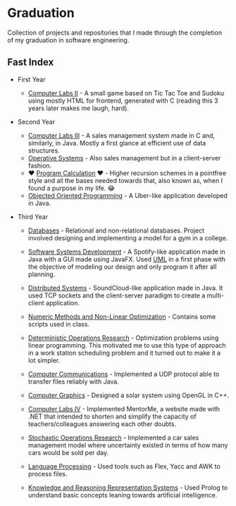 # Graduation
Collection of projects and repositories that I made through the completion of my graduation in software engineering.

## Fast Index

- First Year
    - [Computer Labs II](https://github.com/pCosta99/Graduation/tree/main/FirstYear/LI2) - A small game based on Tic Tac Toe and Sudoku using mostly HTML for frontend, generated with C (reading this 3 years later makes me laugh, hard).

- Second Year
    - [Computer Labs III](https://github.com/pCosta99/Graduation/tree/main/SecondYear/LI3) - A sales management system made in C and, similarly, in Java. Mostly a first glance at efficient use of data structures.
    - [Operative Systems](https://github.com/pCosta99/Graduation/tree/main/SecondYear/SO) - Also sales management but in a client-server fashion.
    - :heart: [Program Calculation](https://github.com/pCosta99/Graduation/tree/main/SecondYear/CP) :heart: - Higher recursion schemes in a pointfree style and all the bases needed towards that, also known as, when I found a purpose in my life. :joy:
    - [Objected Oriented Programming](https://github.com/pCosta99/Graduation/tree/main/SecondYear/POO) - A Uber-like application developed in Java.

- Third Year
    - [Databases](https://github.com/pCosta99/Graduation/tree/main/ThirdYear/FirstSemester/BD) - Relational and non-relational databases. Project involved designing and implementing a model for a gym in a college.
    - [Software Systems Development](https://github.com/pCosta99/Graduation/tree/main/ThirdYear/FirstSemester/DSS) - A Spotify-like application made in Java with a GUI made using JavaFX. Used [UML](https://www.uml.org) in a first phase with the objective of modeling our design and only program it after all planning.
    - [Distributed Systems](https://github.com/pCosta99/Graduation/tree/main/ThirdYear/FirstSemester/SD) - SoundCloud-like application made in Java. It used TCP sockets and the client-server paradigm to create a multi-client application.
    - [Numeric Methods and Non-Linear Optimization](https://github.com/pCosta99/Graduation/tree/main/ThirdYear/FirstSemester/MNOnL) - Contains some scripts used in class.
    - [Deterministic Operations Research](https://github.com/pCosta99/Graduation/tree/main/ThirdYear/FirstSemester/MDIO) - Optimization problems using linear programming. This motivated me to use this type of approach in a work station scheduling problem and it turned out to make it a lot simpler.

    - [Computer Communications](https://github.com/pCosta99/Graduation/tree/main/ThirdYear/SecondSemester/CC) - Implemented a UDP protocol able to transfer files reliably with Java.
    - [Computer Graphics](https://github.com/pCosta99/Graduation/tree/main/ThirdYear/SecondSemester/CG) - Designed a solar system using OpenGL in C++.
    - [Computer Labs IV](https://github.com/pCosta99/Graduation/tree/main/ThirdYear/SecondSemester/LI4) - Implemented MentorMe, a website made with .NET that intended to shorten and simplify the capacity of teachers/colleagues answering each other doubts.
    - [Stochastic Operations Research](https://github.com/pCosta99/Graduation/tree/main/ThirdYear/SecondSemester/MEIO) - Implemented a car sales management model where uncertainty existed in terms of how many cars would be sold per day.
    - [Language Processing](https://github.com/pCosta99/Graduation/tree/main/ThirdYear/SecondSemester/PL) - Used tools such as Flex, Yacc and AWK to process files.
    - [Knowledge and Reasoning Representation Systems](https://github.com/pCosta99/Graduation/tree/main/ThirdYear/SecondSemester/SRCR) - Used Prolog to understand basic concepts leaning towards artificial intelligence.
